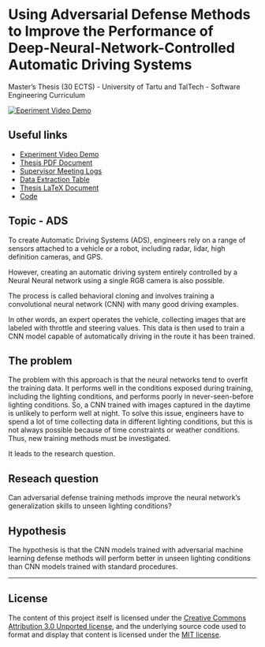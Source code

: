 # Using Adversarial Defense Methods to Improve the Performance of Deep-Neural-Network-Controlled Automatic Driving Systems

Master’s Thesis (30 ECTS) - University of Tartu and TalTech - Software Engineering Curriculum


[![Eperiment Video Demo](https://user-images.githubusercontent.com/8085864/163870015-c82fd772-4f4d-4d3c-8247-f4da53ba3851.png)](https://youtu.be/A_dHfvMgd-w)

## Useful links

* [Experiment Video Demo](https://youtu.be/A_dHfvMgd-w)
* [Thesis PDF Document](PDF/Camara_Software_Engineering_2022.pdf)
* [Supervisor Meeting Logs](supervisor-meetings-logs/README.md)
* [Data Extraction Table](https://docs.google.com/spreadsheets/d/1hK-wXvBYuIYqfd0BKTh8oYs5C-CKyelPAqyBtdPVJfQ/edit?usp=sharing)
* [Thesis LaTeX Document](https://www.overleaf.com/read/fczpcqqmknvp)
* [Code](code/README.md)


## Topic - ADS
To create Automatic Driving Systems (ADS), engineers rely on a range of sensors attached to a vehicle or a robot, including radar, lidar, high definition cameras, and GPS.

However, creating an automatic driving system entirely controlled by a Neural Neural network using a single RGB camera is also possible.

The process is called behavioral cloning and involves training a convolutional neural network (CNN) with many good driving examples.

In other words, an expert operates the vehicle, collecting images that are labeled with throttle and steering values. This data is then used to train a CNN model capable of automatically driving in the route it has been trained. 

## The problem

The problem with this approach is that the neural networks tend to overfit the training data. It performs well in the conditions exposed during training, including the lighting conditions, and performs poorly in never-seen-before lighting conditions. So, a CNN trained with images captured in the daytime is unlikely to perform well at night. To solve this issue, engineers have to spend a lot of time collecting data in different lighting conditions, but this is not always possible because of time constraints or weather conditions. Thus, new training methods must be investigated.

It leads to the research question.

## Reseach question

Can adversarial defense training methods improve the neural network’s generalization skills to unseen lighting conditions? 

## Hypothesis

The hypothesis is that the CNN models trained with adversarial machine learning defense methods will perform better in unseen lighting conditions than CNN models trained with standard procedures. 

<hr>


## License

The content of this project itself is licensed under the [Creative Commons Attribution 3.0 Unported license](https://creativecommons.org/licenses/by/3.0/), and the underlying source code used to format and display that content is licensed under the [MIT license](LICENSE.md).